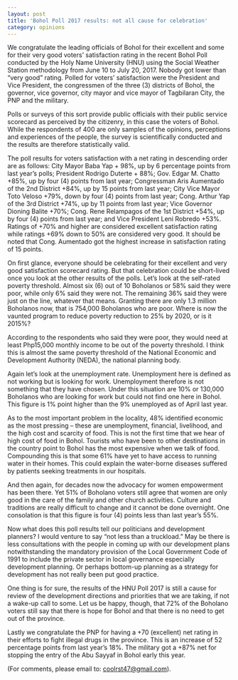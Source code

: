 ```yaml
---
layout: post
title: 'Bohol Poll 2017 results: not all cause for celebration'
category: opinions
---
```


We congratulate the leading officials of Bohol for their excellent and some for their very good voters’ satisfaction rating in the recent Bohol Poll conducted by the Holy Name University (HNU) using the Social Weather Station methodology from June 10 to July 20, 2017. Nobody got lower than “very good” rating. Polled for voters’ satisfaction were the President and Vice President, the congressmen of the three (3) districts of Bohol, the governor, vice governor, city mayor and vice mayor of Tagbilaran City, the PNP and the military.

Polls or surveys of this sort provide public officials with their public service scorecard as perceived by the citizenry, in this case the voters of Bohol.  While the respondents of 400 are only samples of the opinions, perceptions and experiences of the people, the survey is scientifically conducted and the results are therefore statistically valid.

The poll results for voters satisfaction with a net rating in descending order are as follows: City Mayor Baba Yap + 98%, up by 6 percentage points from last year’s polls; President Rodrigo Duterte + 88%; Gov. Edgar M. Chatto +85%, up by four (4) points from last year; Congressman Aris Aumentado of the 2nd District +84%, up by 15 points from last year; City Vice Mayor Toto Veloso +79%, down by four (4) points from last year; Cong. Arthur Yap of the 3rd District +74%, up by 11 points from last year; Vice Governor Dioning Balite +70%; Cong. Rene Relampagos of the 1st District +54%, up by four (4) points from last year; and Vice President Leni Robredo +53%. Ratings of +70% and higher are considered excellent satisfaction rating while ratings +69% down to 50% are considered very good. It should be noted that Cong. Aumentado got the highest increase in satisfaction rating of 15 points.

On first glance, everyone should be celebrating for their excellent and very good satisfaction scorecard rating.  But that celebration could be short-lived once you look at the other results of the polls.  Let’s look at the self-rated poverty threshold.  Almost six (6) out of 10 Boholanos or 58% said they were poor, while only 6% said they were not. The remaining 36% said they were just on the line, whatever that means.  Granting there are only 1.3 million Boholanos now, that is 754,000 Boholanos who are poor.  Where is now the vaunted program to reduce poverty reduction to 25% by 2020, or is it 2015%?

According to the respondents who said they were poor, they would need at least Php15,000 monthly income to be out of the poverty threshold.  I think this is almost the same poverty threshold of the National Economic and Development Authority (NEDA), the national planning body.

Again let’s look at the unemployment rate.  Unemployment here is defined as not working but is looking for work. Unemployment therefore is not something that they have chosen.  Under this situation are 10% or 130,000 Boholanos who are looking for work but could not find one here in Bohol.  This figure is 1% point higher than the 9% unemployed as of April last year.

As to the most important problem in the locality, 48% identified economic as the most pressing – these are unemployment, financial, livelihood, and the high cost and scarcity of food. This is not the first time that we hear of high cost of food in Bohol. Tourists who have been to other destinations in the country point to Bohol has the most expensive when we talk of food.  Compounding this is that some 61% have yet to have access to running water in their homes.  This could explain the water-borne diseases suffered by patients seeking treatments in our hospitals.

And then again, for decades now the advocacy for women empowerment has been there.  Yet 51% of Boholano voters still agree that women are only good in the care of the family and other church activities. Culture and traditions are really difficult to change and it cannot be done overnight.  One consolation is that this figure is four (4) points less than last year’s 55%.

Now what does this poll results tell our politicians and development planners? I would venture to say “not less than a truckload.”  May be there is less consultations with the people in coming up with our development plans notwithstanding the mandatory provision of the Local Government Code of 1991 to include the private sector in local governance especially development planning. Or perhaps bottom-up planning as a strategy for development has not really been put good practice.

One thing is for sure, the results of the HNU Poll 2017 is still a cause for review of the development directions and priorities that we are taking, if not a wake-up call to some. Let us be happy, though, that 72% of the Boholano voters still say that there is hope for Bohol and that there is no need to get out of the province.

Lastly we congratulate the PNP for having a +70 (excellent) net rating in their efforts to fight illegal drugs in the province.  This is an increase of 52 percentage points from last year’s 18%. The military got a +87% net for stopping the entry of the Abu Sayyaf in Bohol early this year.

(For comments, please email to: coolrst47@gmail.com).